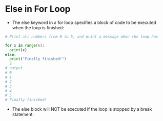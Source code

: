 # Else in For Loop

- The else keyword in a for loop specifies a block of code to be executed when the loop is finished:

```py
# Print all numbers from 0 to 5, and print a message when the loop has ended:

for x in range(6):
  print(x)
else:
  print("Finally finished!")
  3
# output 
# 0
# 1
# 2
# 3
# 4
# 5
# Finally finished!
```
- The else block will NOT be executed if the loop is stopped by a break statement.